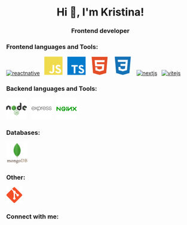 <h1 align="center">Hi 👋, I'm Kristina!</h1>
<h3 align="center">Frontend developer</h3>

<div id="stack" align="left" markdown="1">
  
<h3  align="left">Frontend languages and Tools:</h3>
<p align="left">
<a href="https://reactjs.org/"> <img src="https://reactnative.dev/img/header_logo.svg" title="React" alt="reactnative" width="55" height="55" /></a> &nbsp;
<a href="https://developer.mozilla.org/en-US/docs/Web/JavaScript"> <img src="https://github.com/devicons/devicon/blob/master/icons/javascript/javascript-plain.svg" title="JavaScript" alt="javascript" width="50" height="50" /></a> &nbsp;
<a href="https://www.typescriptlang.org/"><img src="https://raw.githubusercontent.com/devicons/devicon/master/icons/typescript/typescript-original.svg" title="TypeScript" alt="typescript" width="50" height="50" /></a> &nbsp;
<a href="#"><img src="https://github.com/devicons/devicon/blob/master/icons/html5/html5-plain.svg" title="HTML" alt="HTML" width=50" height="50"/></a> &nbsp;
<a href="#"><img src="https://github.com/devicons/devicon/blob/master/icons/css3/css3-plain.svg" title="CSS" alt="CSS" width="50" height="50"/></a> &nbsp;
<a href="https://nextjs.org/"> <img src="https://cdn.worldvectorlogo.com/logos/nextjs-2.svg" title="Next.js" alt="nextjs" width="60" height="60" /></a> &nbsp;
<a href="https://vitejs.dev"> <img src="https://vitejs.dev/logo.svg" title="Vite.js" alt="vitejs" width="50" height="50" /></a> &nbsp;
</p>

<h3 align="left">Backend languages and Tools:</h3>

<p align="left">
<a href="https://nodejs.org"> <img src="https://raw.githubusercontent.com/devicons/devicon/master/icons/nodejs/nodejs-original-wordmark.svg" title="Node.js" title="Node.js" alt="nodejs" width="55" height="55" /></a> &nbsp;
<a href="https://expressjs.com"> <img src="https://raw.githubusercontent.com/devicons/devicon/master/icons/express/express-original-wordmark.svg" title="Express.js" alt="express" width="55" height="55" /></a> &nbsp;
<a href="https://www.nginx.com"> <img src="https://raw.githubusercontent.com/devicons/devicon/master/icons/nginx/nginx-original.svg" title="Nginx" alt="nginx" width="55" height="55" /></a> &nbsp;
</p>

<h3  align="left">Databases:</h3>

<p align="left">
<a href="https://www.mongodb.com/"> <img src="https://raw.githubusercontent.com/devicons/devicon/master/icons/mongodb/mongodb-original-wordmark.svg" title="Mongodb" alt="mongodb" width="58" height="58" /></a> &nbsp;
</p>

<h3  align="left">Other:</h3>
<p align="left">
<a href="#"> <img src="https://github.com/devicons/devicon/blob/master/icons/git/git-plain.svg" title="GIT" alt="git" width="43" height="43" /></a> &nbsp;
</p>


<h3  align="left">Connect with me:</h3>


<!--
**kristinamagichub/kristinamagichub** is a ✨ _special_ ✨ repository because its `README.md` (this file) appears on your GitHub profile.

Here are some ideas to get you started:

### Hi there 👋


- 👋 Hi, I’m 
- 👀 I’m interested in ...

- 💞️ I’m looking to collaborate on ...

- 🔭 I’m currently working on ...
- 🌱 I’m currently learning ...
- 👯 I’m looking to collaborate on ...
- 🤔 I’m looking for help with ...
- 💬 Ask me about ...
- 📫 How to reach me: ...
- 😄 Pronouns: ...
- ⚡ Fun fact: ...

-->
